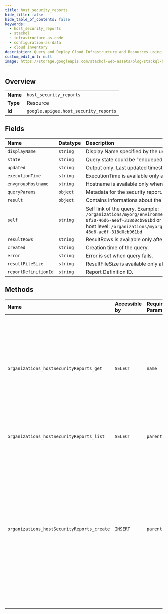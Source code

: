 ```yaml
---
title: host_security_reports
hide_title: false
hide_table_of_contents: false
keywords:
  - host_security_reports
  - stackql
  - infrastructure-as-code
  - configuration-as-data
  - cloud inventory
description: Query and Deploy Cloud Infrastructure and Resources using SQL
custom_edit_url: null
image: https://storage.googleapis.com/stackql-web-assets/blog/stackql-blog-post-featured-image.png
---
```

  
    

## Overview
<table><tbody>
<tr><td><b>Name</b></td><td><code>host_security_reports</code></td></tr>
<tr><td><b>Type</b></td><td>Resource</td></tr>
<tr><td><b>Id</b></td><td><code>google.apigee.host_security_reports</code></td></tr>
</tbody></table>

## Fields
| Name | Datatype | Description |
|:-----|:---------|:------------|
| `displayName` | `string` | Display Name specified by the user. |
| `state` | `string` | Query state could be "enqueued", "running", "completed", "failed". |
| `updated` | `string` | Output only. Last updated timestamp for the query. |
| `executionTime` | `string` | ExecutionTime is available only after the query is completed. |
| `envgroupHostname` | `string` | Hostname is available only when query is executed at host level. |
| `queryParams` | `object` | Metadata for the security report. |
| `result` | `object` | Contains informations about the security report results. |
| `self` | `string` | Self link of the query. Example: `/organizations/myorg/environments/myenv/securityReports/9cfc0d85-0f30-46d6-ae6f-318d0cb961bd` or following format if query is running at host level: `/organizations/myorg/hostSecurityReports/9cfc0d85-0f30-46d6-ae6f-318d0cb961bd` |
| `resultRows` | `string` | ResultRows is available only after the query is completed. |
| `created` | `string` | Creation time of the query. |
| `error` | `string` | Error is set when query fails. |
| `resultFileSize` | `string` | ResultFileSize is available only after the query is completed. |
| `reportDefinitionId` | `string` | Report Definition ID. |
## Methods
| Name | Accessible by | Required Params | Description |
|:-----|:--------------|:----------------|:------------|
| `organizations_hostSecurityReports_get` | `SELECT` | `name` | Get status of a query submitted at host level. If the query is still in progress, the `state` is set to "running" After the query has completed successfully, `state` is set to "completed" |
| `organizations_hostSecurityReports_list` | `SELECT` | `parent` | Return a list of Security Reports at host level. |
| `organizations_hostSecurityReports_create` | `INSERT` | `parent` | Submit a query at host level to be processed in the background. If the submission of the query succeeds, the API returns a 201 status and an ID that refer to the query. In addition to the HTTP status 201, the `state` of "enqueued" means that the request succeeded. |
